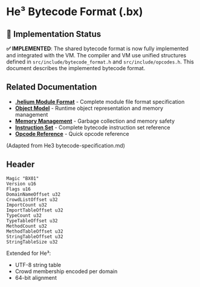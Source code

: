 # He³ Bytecode Format (.bx)

## 🚀 Implementation Status

**✅ IMPLEMENTED**: The shared bytecode format is now fully implemented and integrated with the VM. The compiler and VM use unified structures defined in `src/include/bytecode_format.h` and `src/include/opcodes.h`. This document describes the implemented bytecode format.

## Related Documentation

- **[.helium Module Format](helium-module-format.md)** - Complete module file format specification
- **[Object Model](../vm/object-model.md)** - Runtime object representation and memory management
- **[Memory Management](../vm/memory-management.md)** - Garbage collection and memory safety
- **[Instruction Set](instruction-set.md)** - Complete bytecode instruction set reference
- **[Opcode Reference](opcodes.md)** - Quick opcode reference

(Adapted from He3 bytecode-specification.md)

## Header
```
Magic "BX01"
Version u16
Flags u16
DomainNameOffset u32
CrowdListOffset u32
ImportCount u32
ImportTableOffset u32
TypeCount u32
TypeTableOffset u32
MethodCount u32
MethodTableOffset u32
StringTableOffset u32
StringTableSize u32
```
Extended for He³:
- UTF-8 string table
- Crowd membership encoded per domain
- 64-bit alignment
